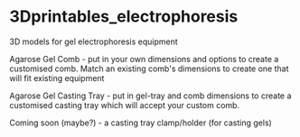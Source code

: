 # 3Dprintables_electrophoresis
3D models for gel electrophoresis equipment

Agarose Gel Comb - put in your own dimensions and options to create a customised comb. Match an existing comb's dimensions to create one that will fit existing equipment

Agarose Gel Casting Tray - put in gel-tray and comb dimensions to create a customised casting tray which will accept your custom comb. 

Coming soon (maybe?) - a casting tray clamp/holder (for casting gels)
